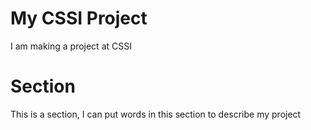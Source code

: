 # My CSSI Project

I am making a project at CSSI

# Section

This is a section, I can put words in this section to describe my project
